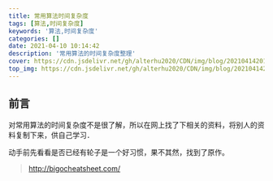 ```yaml
---
title: 常用算法时间复杂度
tags: [算法,时间复杂度]
keywords: '算法,时间复杂度'
categories: []
date: 2021-04-10 10:14:42
description: '常用算法的时间复杂度整理'
cover: https://cdn.jsdelivr.net/gh/alterhu2020/CDN/img/blog/20210414201841.jpg
top_img: https://cdn.jsdelivr.net/gh/alterhu2020/CDN/img/blog/20210414201841.jpg
---
```


## 前言

对常用算法的时间复杂度不是很了解，所以在网上找了下相关的资料，将别人的资料复制下来，供自己学习．

动手前先看看是否已经有轮子是一个好习惯，果不其然，找到了原作。

> <http://bigocheatsheet.com/>
